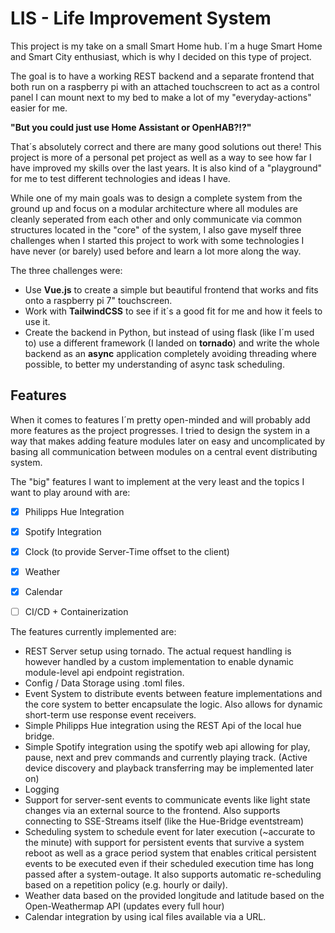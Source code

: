 # LIS - Life Improvement System

This project is my take on a small Smart Home hub. I´m a huge Smart Home and Smart City enthusiast, which is why I decided on this type of project.

The goal is to have a working REST backend and a separate frontend that both run on a 
raspberry pi with an attached touchscreen to act as a control panel I can mount next to
my bed to make a lot of my "everyday-actions" easier for me.

**"But you could just use Home Assistant or OpenHAB?!?"**

That´s absolutely correct and there are many good solutions out there! This project is more of a personal pet project as well as a way to see how far I have improved my skills over the last years. It is also kind of a "playground" for me to test different technologies and ideas I have.

While one of my main goals was to design a complete system from the ground up and focus on a modular architecture where all modules are cleanly seperated from each other and only communicate via common structures located in the "core" of the system, I also gave myself three challenges when I started this project to work with some technologies I have never (or barely) used before and learn a lot more along the way.

The three challenges were:
* Use **Vue.js** to create a simple but beautiful frontend that works and fits onto a raspberry pi 7" touchscreen.
* Work with **TailwindCSS** to see if it´s a good fit for me and how it feels to use it.
* Create the backend in Python, but instead of using flask (like I´m used to) use a different framework (I landed on **tornado**) and write the whole backend as an **async** application completely avoiding threading where possible, to better my understanding of async task scheduling.

## Features

When it comes to features I´m pretty open-minded and will probably add more features as the project progresses.
I tried to design the system in a way that makes adding feature modules later on easy and uncomplicated by basing all communication between modules on a central event distributing system.

The "big" features I want to implement at the very least and the topics I want to play around with are:

* [x] Philipps Hue Integration 
* [x] Spotify Integration
* [X] Clock (to provide Server-Time offset to the client)
* [X] Weather
* [X] Calendar
* [ ] CI/CD + Containerization


The features currently implemented are:
* REST Server setup using tornado. The actual request handling is however handled by a custom implementation to enable dynamic module-level api endpoint registration.
* Config / Data Storage using .toml files.
* Event System to distribute events between feature implementations and the core system to better encapsulate the logic. Also allows for dynamic short-term use response event receivers.
* Simple Philipps Hue integration using the REST Api of the local hue bridge.
* Simple Spotify integration using the spotify web api allowing for play, pause, next and prev commands and currently playing track. (Active device discovery and playback transferring may be implemented later on)
* Logging
* Support for server-sent events to communicate events like light state changes via an external source to the frontend. Also supports connecting to SSE-Streams itself (like the Hue-Bridge eventstream)
* Scheduling system to schedule event for later execution (~accurate to the minute) with support for persistent events that survive a system reboot as well as a grace period system that enables critical persistent events to be executed even if their scheduled execution time has long passed after a system-outage. It also supports automatic re-scheduling based on a repetition policy (e.g. hourly or daily).
* Weather data based on the provided longitude and latitude based on the Open-Weathermap API (updates every full hour)
* Calendar integration by using ical files available via a URL.